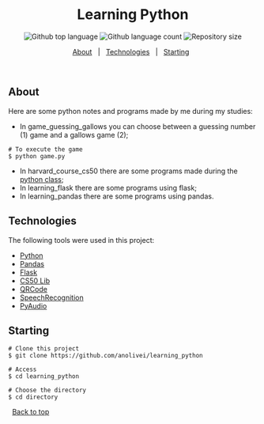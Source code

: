 <h1 align="center">Learning Python</h1>

<p align="center">
  <img alt="Github top language" src="https://img.shields.io/github/languages/top/anolivei/learning_python?color=56BEB8">

  <img alt="Github language count" src="https://img.shields.io/github/languages/count/anolivei/learning_python?color=56BEB8">

  <img alt="Repository size" src="https://img.shields.io/github/repo-size/anolivei/learning_python?color=56BEB8">
</p>

<p align="center">
  <a href="#about">About</a> &#xa0; | &#xa0; 
  <a href="#technologies">Technologies</a> &#xa0; | &#xa0;
  <a href="#starting">Starting</a> &#xa0;
</p>

<br>

## About ##

Here are some python notes and programs made by me during my studies:
- In game_guessing_gallows you can choose between a guessing number (1) game and a gallows game (2);

```shell
# To execute the game
$ python game.py
```

- In harvard_course_cs50 there are some programs made during the [python class](https://cs50.harvard.edu/college/2021/spring/weeks/6/);
- In learning_flask there are some programs using flask;
- In learning_pandas there are some programs using pandas.

## Technologies ##

The following tools were used in this project:

- [Python](https://www.python.org/)
- [Pandas](https://pandas.pydata.org/)
- [Flask](https://flask.palletsprojects.com/en/2.0.x/)
- [CS50 Lib](https://cs50.readthedocs.io/libraries/cs50/python/)
- [QRCode](https://pypi.org/project/qrcode/)
- [SpeechRecognition](https://pypi.org/project/SpeechRecognition/)
- [PyAudio](https://pypi.org/project/PyAudio/)

## Starting ##

```shell
# Clone this project
$ git clone https://github.com/anolivei/learning_python

# Access
$ cd learning_python

# Choose the directory
$ cd directory
```
&#xa0;
<a href="#top">Back to top</a>
